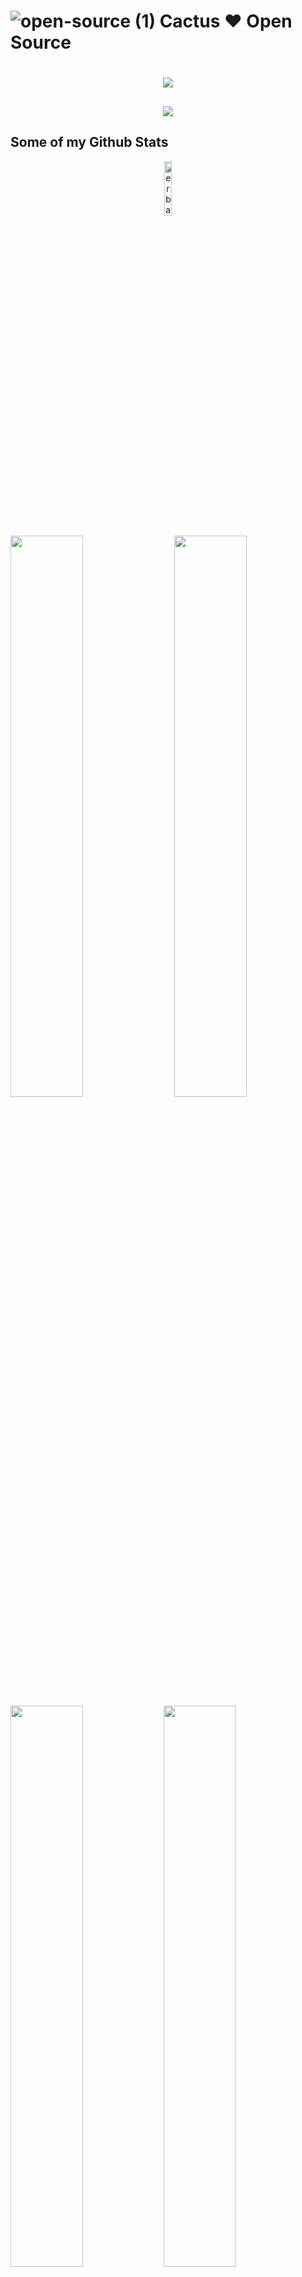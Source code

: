 
# ![open-source (1)](https://user-images.githubusercontent.com/79493862/130308685-60eee7b7-120a-45ae-8a41-35d090ae335c.png)  Cactus ❤️ Open Source
<!--
Keep the internet free & open for everyone
-->
<!--
<img align="right" src="https://visitor-badge.laobi.icu/badge?page_id=erbanku.zumrudu-erbanku">
-->

<h1 align="center">
  <a href="https://git.io/typing-svg">
    <img src="https://readme-typing-svg.herokuapp.com/?color=%23F18900&lines=Hello+There!+👋;This+is+Cactus....;Nice+to+meet+you!&center=true&size=30">
  </a>
</h1>
<!--erbanku in Binary -->
<h2 align="center">
  <a href="https://git.io/typing-svg">
    <img src="https://readme-typing-svg.herokuapp.com/?color=%23F18900&lines=01100101;01110010;01100010;01100001;01101110;01101011;01110101&center=true&size=30">
  </a>
</h2>
<!--
<h1 align="center">
  <a href="mailto:github@erbanku.com">
   <img src="https://img.shields.io/badge/-github@erbanku.com-c14438?style=flat&logo=Gmail&logoColor=white&link=mailto:github@erbanku.com"></a>
  <a href="https://www.github.com/erbanku/">
   <img src="https://img.shields.io/badge/-erbanku-grey?style=flat&logo=github&logoColor=white&link=https://github.com/erbanku/"></a>        
  <a href="https://www.twitter.com/erbanku/">
   <img src="https://img.shields.io/badge/-erbanku-00acee?style=flat&logo=twitter&logoColor=white&link=https://twitter.com/erbanku/"></a>
</h1>           
-->
  
## Some of my Github Stats

<p align=center> <img src=https://komarev.com/ghpvc/?username=erbanku width="15%" alt=erbanku /> </p>

<a href="https://github.com/erbanku">
  <img align="center" src="https://github-readme-stats.vercel.app/api?username=erbanku&show_icons=true&theme=dark" width="48%"/>
</a>
<a href="https://github.com/erbanku">
  <img align="right" src="https://github-readme-stats.vercel.app/api/wakatime?username=@erbanku&theme=dark" width="48%"/>
</a>
<a href="https://github.com/erbanku">
  <img align="left" src="https://github-readme-stats.vercel.app/api/top-langs/?username=erbanku&layout=compact&theme=dark" width="48%"/>
</a>
<a href="https://github.com/erbanku">
  <img align="left" src="https://github-readme-streak-stats.herokuapp.com/?user=erbanku&theme=dark" width="48%" />
</a>

<p align=center>

  <br>
  <img src="https://activity-graph.herokuapp.com/graph?username=erbanku&bg_color=151515&color=ffffff&line=f18900&point=5ac465&area=true&hide_border=true" width="100%"/>
</p>

<p align=center>

  <br>
<img src="https://wakatime.com/share/@erbanku/049bb86f-2d1b-4d3c-98b2-13144dcb134b.svg" width="100%">
</p>

<img src="https://wakatime.com/share/@erbanku/2af47053-98d2-4471-83a2-1099b47afbf3.svg" width="100%">
</p>

![ShareX_2021-10-17_18-33-19_Window](https://user-images.githubusercontent.com/79493862/137623669-49da4009-d958-4169-aa5b-c2e28b4f82ca.png)

<!--
**erbanku/erbanku** is a ✨ _special_ ✨ repository because its `README.md` (this file) appears on your GitHub profile.

Here are some ideas to get you started:

- 🔭 I’m currently working on ...
- 🌱 I’m currently learning ...
- 👯 I’m looking to collaborate on ...
- 🤔 I’m looking for help with ...
- 💬 Ask me about ...
- 📫 How to reach me: ...
- 😄 Pronouns: ...
- ⚡ Fun fact: ...
-->
